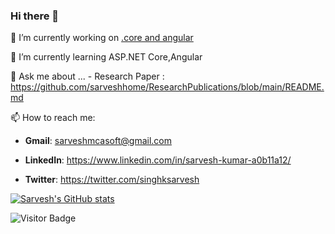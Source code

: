 ### Hi there 👋

<!--
**sarveshhome/sarveshhome** is a ✨ _special_ ✨ repository because its `README.md` (this file) appears on your GitHub profile.

Here are some ideas to get you started:
-->

 🔭 I’m currently working on [.core and angular](https://github.com/sarveshhome/JWTAuthCoreAngular)
 
 🌱 I’m currently learning ASP.NET Core,Angular
 
 💬 Ask me about ...
      -    Research Paper :  https://github.com/sarveshhome/ResearchPublications/blob/main/README.md
                   
 📫 How to reach me:  
  - **Gmail**: sarveshmcasoft@gmail.com
  
  - **LinkedIn**: https://www.linkedin.com/in/sarvesh-kumar-a0b11a12/
  
  - **Twitter**: https://twitter.com/singhksarvesh
<!---- 😄 Pronouns: ...
     ⚡ Fun fact: ...
     👯 I’m looking to collaborate on ...
     🤔 I’m looking for help with ...-->



[![Sarvesh's GitHub stats](https://github-readme-stats.vercel.app/api?username=sarveshhome)](https://github.com/anuraghazra/github-readme-stats)

![Visitor Badge](https://visitor-badge.laobi.icu/badge?page_id=Sarveshhome)
